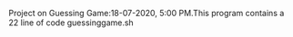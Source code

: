 Project on Guessing Game:18-07-2020, 5:00 PM.This program contains a 22 line of code guessinggame.sh
